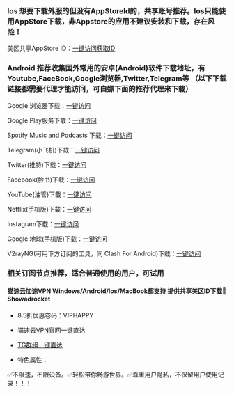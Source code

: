 ### Ios 想要下载外服的但没有AppStoreId的，共享账号推荐。Ios只能使用AppStore下载，非Appstore的应用不建议安装和下载，存在风险！

美区共享AppStore ID：[一键访问获取ID](https://fk.maosu.top/buy/10)<br/>

### Android 推荐收集国外常用的安卓(Android)软件下载地址，有Youtube,FaceBook,Google浏览器,Twitter,Telegram等 （以下下载链接都需要代理才能访问，可白嫖下面的推荐代理来下载）<br/>

Google 浏览器下载：[一键访问](https://apkpure.com/cn/google/com.google.android.googlequicksearchbox)<br/>

Google Play服务下载：[一键访问](https://apkpure.com/cn/google-play-services/com.google.android.gms)<br/>

Spotify Music and Podcasts 下载：[一键访问](https://apkpure.com/cn/spotify-music-i/com.spotify.music)<br/>

Telegram(小飞机)下载：[一键访问](https://apkpure.com/cn/telegram/org.telegram.messenger)<br/>

Twitter(推特)下载：[一键访问](https://apkpure.com/cn/twitter/com.twitter.android)<br/>

Facebook(脸书)下载：[一键访问](https://apkpure.com/cn/facebook/com.facebook.katana)<br/>

YouTube(油管)下载：[一键访问](https://apkpure.com/cn/youtube/com.google.android.youtube)<br/>

Netflix(手机版)下载：[一键访问](https://apkpure.com/cn/netflix/com.netflix.mediaclient)<br/>

Instagram下载：[一键访问](https://apkpure.com/cn/instagram-android/com.instagram.android)<br/>

Google 地球(手机版)下载：[一键访问](https://apkpure.com/cn/google-earth/com.google.earth)<br/>

V2rayNG(可用下方订阅的工具，同 Clash For Android)下载：[一键访问](https://apkpure.com/cn/v2rayng/com.v2ray.ang)<br/>

### 相关订阅节点推荐，适合普通使用的用户，可试用

#### 猫速云加速VPN Windows/Android/Ios/MacBook都支持 提供共享美区ID下载🚀Showadrocket

- 8.5折优惠卷码：VIPHAPPY

- [猫速云VPN官网一键直达](https://b.maosu.top?_blank) 

- [TG群组一键直达](https://t.me/maospeed?_blank) 

- 特色属性：

✅不限速，不限设备。✅轻松带你畅游世界。✅尊重用户隐私，不保留用户使用记录！！！


